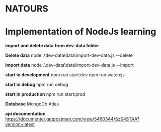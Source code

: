 # NATOURS

# Implementation of NodeJs learning


**import and delete data from dev-data folder**

**Delete data**
node .\dev-data\data\import-dev-data.js --delete

**import data**
node .\dev-data\data\import-dev-data.js --import

**start in development**
npm run start:dev
npm run watch:js

**start in debug**
npm run debug

**start in production**
npm run start:prod

**Database**
MongoDb Atlas

**api documentation**
https://documenter.getpostman.com/view/5460344/SzS4STAA?version=latest
